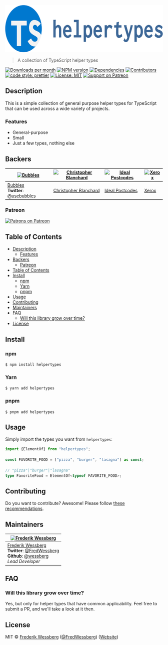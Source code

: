 <!-- SHADOW_SECTION_LOGO_START -->

<div><img alt="Logo" src="https://raw.githubusercontent.com/wessberg/helpertypes/master/documentation/asset/logo.png" height="150"   /></div>

<!-- SHADOW_SECTION_LOGO_END -->

<!-- SHADOW_SECTION_DESCRIPTION_SHORT_START -->

> A collection of TypeScript helper types

<!-- SHADOW_SECTION_DESCRIPTION_SHORT_END -->

<!-- SHADOW_SECTION_BADGES_START -->

<a href="https://npmcharts.com/compare/helpertypes?minimal=true"><img alt="Downloads per month" src="https://img.shields.io/npm/dm/helpertypes.svg"    /></a>
<a href="https://www.npmjs.com/package/helpertypes"><img alt="NPM version" src="https://badge.fury.io/js/helpertypes.svg"    /></a>
<a href="https://david-dm.org/wessberg/helpertypes"><img alt="Dependencies" src="https://img.shields.io/david/wessberg%2Fhelpertypes.svg"    /></a>
<a href="https://github.com/wessberg/helpertypes/graphs/contributors"><img alt="Contributors" src="https://img.shields.io/github/contributors/wessberg%2Fhelpertypes.svg"    /></a>
<a href="https://github.com/prettier/prettier"><img alt="code style: prettier" src="https://img.shields.io/badge/code_style-prettier-ff69b4.svg"    /></a>
<a href="https://opensource.org/licenses/MIT"><img alt="License: MIT" src="https://img.shields.io/badge/License-MIT-yellow.svg"    /></a>
<a href="https://www.patreon.com/bePatron?u=11315442"><img alt="Support on Patreon" src="https://img.shields.io/badge/patreon-donate-green.svg"    /></a>

<!-- SHADOW_SECTION_BADGES_END -->

<!-- SHADOW_SECTION_DESCRIPTION_LONG_START -->

## Description

<!-- SHADOW_SECTION_DESCRIPTION_LONG_END -->

This is a simple collection of general purpose helper types for TypeScript that can be used across a wide variety of projects.

<!-- SHADOW_SECTION_FEATURES_START -->

### Features

<!-- SHADOW_SECTION_FEATURES_END -->

- General-purpose
- Small
- Just a few types, nothing else

<!-- SHADOW_SECTION_FEATURE_IMAGE_START -->

<!-- SHADOW_SECTION_FEATURE_IMAGE_END -->

<!-- SHADOW_SECTION_BACKERS_START -->

## Backers

| <a href="https://usebubbles.com"><img alt="Bubbles" src="https://uploads-ssl.webflow.com/5d682047c28b217055606673/5e5360be16879c1d0dca6514_icon-thin-128x128%402x.png" height="70"   /></a> | <a href="https://github.com/cblanc"><img alt="Christopher Blanchard" src="https://avatars0.githubusercontent.com/u/2160685?s=400&v=4" height="70"   /></a> | <a href="https://github.com/ideal-postcodes"><img alt="Ideal Postcodes" src="https://avatars.githubusercontent.com/u/4996310?s=200&v=4" height="70"   /></a> | <a href="https://www.xerox.com"><img alt="Xerox" src="https://avatars.githubusercontent.com/u/9158512?s=200&v=4" height="70"   /></a> |
| ------------------------------------------------------------------------------------------------------------------------------------------------------------------------------------------- | ---------------------------------------------------------------------------------------------------------------------------------------------------------- | ------------------------------------------------------------------------------------------------------------------------------------------------------------ | ------------------------------------------------------------------------------------------------------------------------------------- |
| [Bubbles](https://usebubbles.com)<br><strong>Twitter</strong>: [@usebubbles](https://twitter.com/usebubbles)                                                                                | [Christopher Blanchard](https://github.com/cblanc)                                                                                                         | [Ideal Postcodes](https://github.com/ideal-postcodes)                                                                                                        | [Xerox](https://www.xerox.com)                                                                                                        |

### Patreon

<a href="https://www.patreon.com/bePatron?u=11315442"><img alt="Patrons on Patreon" src="https://img.shields.io/endpoint.svg?url=https%3A%2F%2Fshieldsio-patreon.vercel.app%2Fapi%3Fusername%3Dwessberg%26type%3Dpatrons"  width="200"  /></a>

<!-- SHADOW_SECTION_BACKERS_END -->

<!-- SHADOW_SECTION_TOC_START -->

## Table of Contents

- [Description](#description)
  - [Features](#features)
- [Backers](#backers)
  - [Patreon](#patreon)
- [Table of Contents](#table-of-contents)
- [Install](#install)
  - [npm](#npm)
  - [Yarn](#yarn)
  - [pnpm](#pnpm)
- [Usage](#usage)
- [Contributing](#contributing)
- [Maintainers](#maintainers)
- [FAQ](#faq)
  - [Will this library grow over time?](#will-this-library-grow-over-time)
- [License](#license)

<!-- SHADOW_SECTION_TOC_END -->

<!-- SHADOW_SECTION_INSTALL_START -->

## Install

### npm

```
$ npm install helpertypes
```

### Yarn

```
$ yarn add helpertypes
```

### pnpm

```
$ pnpm add helpertypes
```

<!-- SHADOW_SECTION_INSTALL_END -->

<!-- SHADOW_SECTION_USAGE_START -->

## Usage

<!-- SHADOW_SECTION_USAGE_END -->

Simply import the types you want from `helpertypes`:

```ts
import {ElementOf} from "helpertypes";

const FAVORITE_FOOD = ["pizza", "burger", "lasagna"] as const;

// "pizza"|"burger"|"lasagna"
type FavoriteFood = ElementOf<typeof FAVORITE_FOOD>;
```

<!-- SHADOW_SECTION_CONTRIBUTING_START -->

## Contributing

Do you want to contribute? Awesome! Please follow [these recommendations](./CONTRIBUTING.md).

<!-- SHADOW_SECTION_CONTRIBUTING_END -->

<!-- SHADOW_SECTION_MAINTAINERS_START -->

## Maintainers

| <a href="mailto:frederikwessberg@hotmail.com"><img alt="Frederik Wessberg" src="https://avatars2.githubusercontent.com/u/20454213?s=460&v=4" height="70"   /></a>                                                                |
| -------------------------------------------------------------------------------------------------------------------------------------------------------------------------------------------------------------------------------- |
| [Frederik Wessberg](mailto:frederikwessberg@hotmail.com)<br><strong>Twitter</strong>: [@FredWessberg](https://twitter.com/FredWessberg)<br><strong>Github</strong>: [@wessberg](https://github.com/wessberg)<br>_Lead Developer_ |

<!-- SHADOW_SECTION_MAINTAINERS_END -->

<!-- SHADOW_SECTION_FAQ_START -->

## FAQ

<!-- SHADOW_SECTION_FAQ_END -->

### Will this library grow over time?

Yes, but only for helper types that have common applicability. Feel free to submit a PR, and we'll take a look at it then.

<!-- SHADOW_SECTION_LICENSE_START -->

## License

MIT © [Frederik Wessberg](mailto:frederikwessberg@hotmail.com) ([@FredWessberg](https://twitter.com/FredWessberg)) ([Website](https://github.com/wessberg))

<!-- SHADOW_SECTION_LICENSE_END -->
